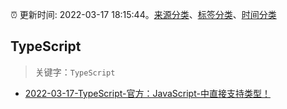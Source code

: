 :alarm_clock: 更新时间: 2022-03-17 18:15:44。[来源分类](../README.md)、[标签分类](../TAGS.md)、[时间分类](../TIMELINE.md)

## TypeScript


> 关键字：`TypeScript`



- [2022-03-17-TypeScript-官方：JavaScript-中直接支持类型！](https://toutiao.io/k/xnrgzre) 